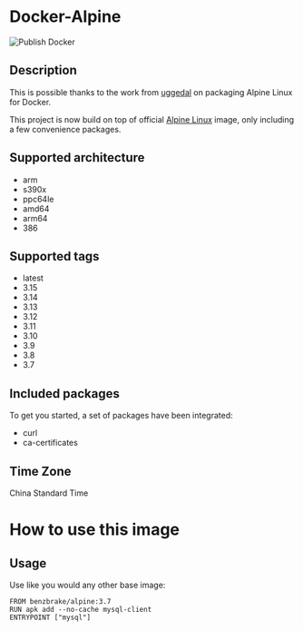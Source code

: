 # Docker-Alpine
![Publish Docker](https://github.com/benzBrake/Docker-Alpine/workflows/Publish%20Docker/badge.svg)
## Description

This is possible thanks to the work from [uggedal](https://github.com/uggedal) on packaging Alpine Linux for Docker.

This project is now build on top of official [Alpine Linux](https://hub.docker.com/_/) image, only including a few convenience packages.

## Supported architecture

- arm
- s390x
- ppc64le
- amd64
- arm64
- 386

## Supported tags
- latest
- 3.15
- 3.14
- 3.13
- 3.12
- 3.11
- 3.10
- 3.9
- 3.8
- 3.7

## Included packages

To get you started, a set of packages have been integrated:

- curl
- ca-certificates

## Time Zone

China Standard Time

# How to use this image
## Usage
Use like you would any other base image:
```
FROM benzbrake/alpine:3.7
RUN apk add --no-cache mysql-client
ENTRYPOINT ["mysql"]
```

